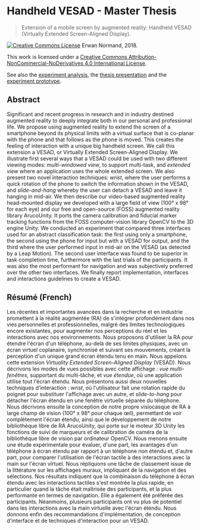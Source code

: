 # Handheld VESAD - Master Thesis

> Extension of a mobile screen by augmented reality: Handheld VESAD (Virtually Extended Screen-Aligned Display).

[![Creative Commons License](https://i.creativecommons.org/l/by-nc-nd/4.0/88x31.png)](https://creativecommons.org/licenses/by-nc-nd/4.0/) Erwan Normand, 2018.

This work is licensed under a [Creative Commons Attribution-NonCommercial-NoDerivatives 4.0 International License](https://creativecommons.org/licenses/by-nc-nd/4.0/).

See also the [experiment analysis](https://github.com/NormandErwan/HandheldVesadAnalysis), the [thesis presentation](https://github.com/NormandErwan/HandheldVesadPresentation) and the [experiment prototype](https://github.com/NormandErwan/HandheldVesadPrototype).

## Abstract

Significant and recent progress in research and in industry destined augmented reality to deeply integrate both in our personal and professional life.
We propose using augmented reality to extend the screen of a smartphone beyond its physical limits with a virtual surface that is co-planar with the phone and that follows as the phone is moved. This creates the feeling of interaction with a unique big handheld screen. We call this extension a VESAD, or Virtually Extended Screen-Aligned Display.
We illustrate first several ways that a VESAD could be used with two different viewing modes: *multi-windowed view*, to support multi-task, and *extended view* where an application uses the whole extended screen.
We also present two novel interaction techniques: *wrist*, where the user performs a quick rotation of the phone to switch the information shown in the VESAD, and *slide-and-hang* whereby the user can detach a VESAD and leave it hanging in mid-air.
We then describe our video-based augmented reality head-mounted display we developed with a large field of view (100° x 98° for each eye) and our free and open-source (FOSS) augmented reality library ArucoUnity. It ports the camera calibration and fiducial marker tracking functions from the FOSS computer-vision library OpenCV to the 3D engine Unity.
We conducted an experiment that compared three interfaces used for an abstract classification task: the first using only a smartphone, the second using the phone for input but with a VESAD for output, and the third where the user performed input in mid-air on the VESAD (as detected by a Leap Motion).
The second user interface was found to be superior in task completion time, furthermore with the last trials of the participants. It was also the most performant for navigation and was subjectively preferred over the other two interfaces.
We finally report implementation, interfaces and interactions guidelines to create a VESAD.

## Résumé (French)

Les récentes et importantes avancées dans la recherche et en industrie promettent à la réalité augmentée (RA) de s'intégrer profondément dans nos vies personnelles et professionnelles, malgré des limites technologiques encore existantes, pour augmenter nos perceptions du réel et les interactions avec nos environnements.
Nous proposons d'utiliser la RA pour étendre l'écran d'un téléphone, au-delà de ses limites physiques, avec un écran virtuel coplanaire, synchronisé et suivant ses mouvements, créant la perception d'un unique grand écran étendu tenu en main. Nous appelons cette extension *Virtuality Extended Screen-Aligned Display* (VESAD).
Nous décrivons les modes de vues possibles avec cette affichage : *vue multi-fenêtres*, supportant du multi-tâche, et *vue étendue*, où une application utilise tout l'écran étendu.
Nous présentons aussi deux nouvelles techniques d'interaction : *wrist*, où l'utilisateur fait une rotation rapide du poignet pour substituer l'affichage avec un autre, et *slide-to-hang* pour détacher l'écran étendu en une fenêtre virtuelle séparée du téléphone.
Nous décrivons ensuite la conception de notre propre visiocasque de RA à large champ de vision (100° x 98° pour chaque œil), permettant de voir complètement l'écran étendu, ainsi que le développement de notre bibliothèque libre de RA ArucoUnity, qui porte sur le moteur 3D Unity les fonctions de suivi de marqueurs et de calibration de caméra de la bibliothèque libre de vision par ordinateur OpenCV.
Nous menons ensuite une étude expérimentale pour évaluer, d'une part, les avantages d'un téléphone à écran étendu par rapport à un téléphone non étendu et, d'autre part, pour comparer l'utilisation de l'écran tactile à des interactions avec la main sur l'écran virtuel. Nous répliquons une tâche de classement issue de la littérature sur les affichages muraux, impliquant de la navigation et des sélections.
Nos résultats indiquent que la combinaison du téléphone à écran étendu avec les interactions tactiles s'est montrée la plus rapide, en particulier quand la tâche était maîtrisée des participants, et la plus performante en termes de navigation. Elle a également été préférée des participants. Néanmoins, plusieurs participants ont vu plus de potentiel dans les interactions avec la main virtuelle avec l'écran étendu.
Nous donnons enfin des recommandations d'implémentation, de conception d'interface et de techniques d'interaction pour un VESAD.
